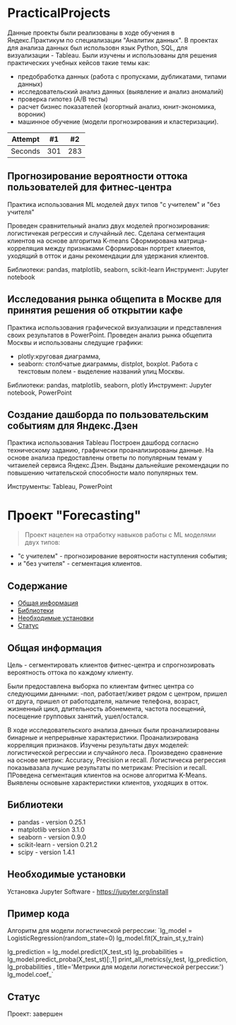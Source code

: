 # PracticalProjects

Данные проекты были реализованы в ходе обучения в Яндекс.Практикум по специализации "Аналитик данных".
В проектах для анализа данных был использовн язык Python, SQL, для визуализации - Tableau. 
Были изучены и использованы для решения практических учебных кейсов такие темы как: 
- предобработка данных (работа с пропусками, дубликатами, типами данных)
- исследовательский анализ данных (выявление и анализ аномалий)
- проверка гипотез (A/B тесты)
- расчет бизнес показателей (когортный анализ, юнит-экономика, вороник)
- машинное обучение (модели прогнозирования и кластеризации).

| Attempt | #1  | #2  |
| :-----: | :-: | :-: |
| Seconds | 301 | 283 |

## Прогнозирование вероятности оттока пользователей для фитнес-центра

Практика использования ML моделей  двух типов "с учителем" и "без учителя"

Проведен сравнительный анализ двух моделей прогнозирования: логистичекая регрессия и случайный лес.
Сделана сегментация клиентов на основе алгоритма K-means
Сформирована матрица-корреляция между признаками
Сформирован портрет клиентов, уходящий в отток и даны рекомендации для удержания клиентов.

Библиотеки: pandas, matplotlib, seaborn, scikit-learn
Инструмент: Jupyter notebook

## Исследования рынка общепита в Москве для принятия решения об открытии кафе

Практика использования графической визуализации и представления своих результатов в PowerPoint.
Проведен анализ рынка общепита Москвы и использованы следущие графики:
- plotly:круговая диаграмма, 
- seaborn: столбчатые диаграммы, distplot, boxplot.
Работа с текстовым полем - выделение названий улиц Москвы.

Библиотеки: pandas, matplotlib, seaborn, plotly
Инструмент: Jupyter notebook, PowerPoint


## Создание дашборда по пользовательским событиям для Яндекс.Дзен

Практика использования Tableau
Построен дашборд согласно техническому заданию, графически проанализированы данные.
На основе анализа предоставлены ответы по популярным темам у читаиелей сервиса Яндекс.Дзен.
Выданы дальнейшие рекомендации по повышению читательской способности мало популярных тем.

Инструменты: Tableau, PowerPoint


# Проект "Forecasting"
> Проект нацелен на отработку навыков работы с ML моделями двух типов: 
- "с учителем" - прогнозирование вероятности наступления события;
- и "без учителя" - сегментация клиентов.


## Содержание
* [Общая информация](#general-info)
* [Библиотеки](#technologies)
* [Необходимые установки](#setup)
* [Статус](#status)

## Общая информация
Цель - сегментировать клиентов фитнес-центра и спрогнозировать вероятность оттока по каждому клиенту.

Были предоставлена выборка по клиентам фитнес центра со следующими данными:
-пол, работает/живет рядом с центром, пришел от друга, пришел от работодателя, наличие телефона, возраст, жизненный цикл, длительность абонемента, частота посещений, посещение групповых занятий, ушел/остался.

В ходе исследовательского анализа данных были проанализированы бинарные и непрерывные характеристики.
Проанализирована корреляция признаков.
Изучены результаты двух моделей: логистической регрессии и случайного леса. Произведено сравнение на основе метрик: Accuracy, Precision и recall. Логистическа регрессия показывазала лучшие результаты по метрикам: Precision и recall.
ПРоведена сегментация клиентов на основе алгоритма K-Means. Выявлены основыне характеристики клиентов, уходящих в отток.

## Библиотеки
* pandas - version 0.25.1
* matplotlib version 3.1.0
* seaborn - version 0.9.0
* scikit-learn - version 0.21.2
* scipy - version 1.4.1

## Необходимые установки
Установка Jupyter Software - https://jupyter.org/install

## Пример кода
Алгоритм для модели логистической регрессии:
`lg_model = LogisticRegression(random_state=0)
lg_model.fit(X_train_st,y_train)

lg_prediction = lg_model.predict(X_test_st)
lg_probabilities = lg_model.predict_proba(X_test_st)[:,1]
print_all_metrics(y_test, lg_prediction, lg_probabilities , title='Метрики для модели логистической регрессии:')
lg_model.coef_`

## Статус
Проект: завершен
